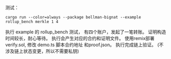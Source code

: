 测试：
```
cargo run --color=always --package bellman-bignat --example rollup_bench merkle 1 4
```

执行 example 的 rollup_bench 测试， 有四个账户，发起了一笔转账。 证明构造时间较长，耐心等待。
执行会产生对应的合约和证明文件。
使用remix部署verify.sol, 修改 demo.ts 脚本合约地址 和proof.json。 执行完成链上验证。
(不涉及链上状态变更，所以不需要私钥)